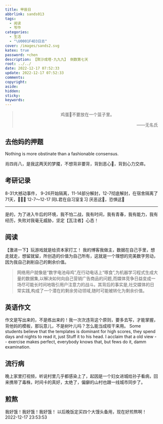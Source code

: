 ```yaml
---
title: 甲辰日
abbrlink: sands013
tags:
  - 阅读
  - 写作
categories:
  - 生活
  - "\U0001F4D3日志"
cover: /images/sands2.svg
katex: true
password: +chen
description: 【聚沙成塔·九九九】 倒数第七天
root: ../../
date: 2022-12-17 07:52:33
update: 2022-12-17 07:52:33
comments:
copyright:
aside:
hidden:
sticky:
keywords:
---
```


> <center>鸡蛋🥚不要放在一个篮子里。</center>
> <p align="right">——无名氏</p>
## 去他妈的押题
Nothing is more obstinate than a fashionable consensus.

肖四肖八，是我这两天的梦魇，不想背非要背，背到恶心🤢，背到心力交瘁。
## 考研记录
8-31大撼动事件，
9-26开始隔离，11-14部分解封，12-7彻底解封，在宿舍隔离了71天，🐶🌞🏫
12-7～12-17 同L君在自习室复习
厌恶这🏫，恐惧这🏫

----
是的，为了进入牛后的环境，我不怕二战，我有时间，我有青春，我有能力，我有经历，失败对我毫无威胁，坚定【瓦注者】心态！

## 阅读
【激进一下】玩游戏就是给资本家打工！
我的博客我做主，数据在自己手里，想走就走，想留就留，所创造的价值为自己所有，这就是一个理想的完美数字劳动，因为我自己剥削自己的剩余价值。
> 网络用户就像是“数字电池母鸡”,在行动电话上“啄食”,为机器学习程式生成大量的数据集,以解决如何向自己营销广告商品的问题,而媒体竞争日益变成一场尽可能长时间地吸引用户注意力的战斗。其背后的事实是,社交媒体的日常实践,构成了一个潜在的剩余劳动领域,随时可能被转化为剩余价值。

## 英语作文
作文是写出来的，不是练出来的！我一次次违背这个原则，要多去写，才能掌握，背他妈的模板，那玩意儿，不是树叶儿吗？怎么能当成枝干来用。
Some students believe that the templates is dominant for high scores, they spend days and nights to read it, just Stuff it to his head.
I acclaim that a old view -- exercise makes perfect, everybody knows that, but fews do it, damm examination.

## 流行病
晚上家里打视频，听说村里几乎都感染上了，起因是一个妇女进城给孙子看病，回来携带了毒株，时间卡的真好，太绝了，偏僻的山村也跟一线城市同步了。

## 煎熬
我好饿！我好饿！我好饿！
以后晚饭定买四个大馒头备用，现在好煎熬啊！
2022-12-17 23:53:53
